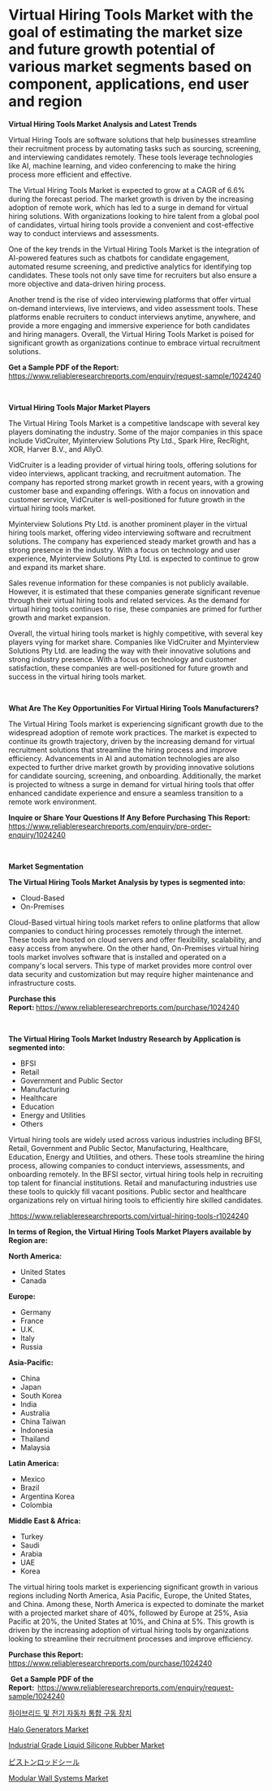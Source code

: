 <p><h1>Virtual Hiring Tools Market with the goal of estimating the market size and future growth potential of various market segments based on component, applications, end user and region</h1></p><p><strong>Virtual Hiring Tools Market Analysis and Latest Trends</strong></p>
<p><p>Virtual Hiring Tools are software solutions that help businesses streamline their recruitment process by automating tasks such as sourcing, screening, and interviewing candidates remotely. These tools leverage technologies like AI, machine learning, and video conferencing to make the hiring process more efficient and effective.</p><p>The Virtual Hiring Tools Market is expected to grow at a CAGR of 6.6% during the forecast period. The market growth is driven by the increasing adoption of remote work, which has led to a surge in demand for virtual hiring solutions. With organizations looking to hire talent from a global pool of candidates, virtual hiring tools provide a convenient and cost-effective way to conduct interviews and assessments.</p><p>One of the key trends in the Virtual Hiring Tools Market is the integration of AI-powered features such as chatbots for candidate engagement, automated resume screening, and predictive analytics for identifying top candidates. These tools not only save time for recruiters but also ensure a more objective and data-driven hiring process.</p><p>Another trend is the rise of video interviewing platforms that offer virtual on-demand interviews, live interviews, and video assessment tools. These platforms enable recruiters to conduct interviews anytime, anywhere, and provide a more engaging and immersive experience for both candidates and hiring managers. Overall, the Virtual Hiring Tools Market is poised for significant growth as organizations continue to embrace virtual recruitment solutions.</p></p>
<p><strong>Get a Sample PDF of the Report:&nbsp;</strong> <a href="https://www.reliableresearchreports.com/enquiry/request-sample/1024240">https://www.reliableresearchreports.com/enquiry/request-sample/1024240</a></p>
<p>&nbsp;</p>
<p><strong>Virtual Hiring Tools Major Market Players</strong></p>
<p><p>The Virtual Hiring Tools Market is a competitive landscape with several key players dominating the industry. Some of the major companies in this space include VidCruiter, Myinterview Solutions Pty Ltd., Spark Hire, RecRight, XOR, Harver B.V., and AllyO.</p><p>VidCruiter is a leading provider of virtual hiring tools, offering solutions for video interviews, applicant tracking, and recruitment automation. The company has reported strong market growth in recent years, with a growing customer base and expanding offerings. With a focus on innovation and customer service, VidCruiter is well-positioned for future growth in the virtual hiring tools market.</p><p>Myinterview Solutions Pty Ltd. is another prominent player in the virtual hiring tools market, offering video interviewing software and recruitment solutions. The company has experienced steady market growth and has a strong presence in the industry. With a focus on technology and user experience, Myinterview Solutions Pty Ltd. is expected to continue to grow and expand its market share.</p><p>Sales revenue information for these companies is not publicly available. However, it is estimated that these companies generate significant revenue through their virtual hiring tools and related services. As the demand for virtual hiring tools continues to rise, these companies are primed for further growth and market expansion.</p><p>Overall, the virtual hiring tools market is highly competitive, with several key players vying for market share. Companies like VidCruiter and Myinterview Solutions Pty Ltd. are leading the way with their innovative solutions and strong industry presence. With a focus on technology and customer satisfaction, these companies are well-positioned for future growth and success in the virtual hiring tools market.</p></p>
<p>&nbsp;</p>
<p><strong>What Are The Key Opportunities For Virtual Hiring Tools Manufacturers?</strong></p>
<p><p>The Virtual Hiring Tools market is experiencing significant growth due to the widespread adoption of remote work practices. The market is expected to continue its growth trajectory, driven by the increasing demand for virtual recruitment solutions that streamline the hiring process and improve efficiency. Advancements in AI and automation technologies are also expected to further drive market growth by providing innovative solutions for candidate sourcing, screening, and onboarding. Additionally, the market is projected to witness a surge in demand for virtual hiring tools that offer enhanced candidate experience and ensure a seamless transition to a remote work environment.</p></p>
<p><strong>Inquire or Share Your Questions If Any Before Purchasing This Report:</strong> <a href="https://www.reliableresearchreports.com/enquiry/pre-order-enquiry/1024240">https://www.reliableresearchreports.com/enquiry/pre-order-enquiry/1024240</a></p>
<p>&nbsp;</p>
<p><strong>Market Segmentation</strong></p>
<p><strong>The Virtual Hiring Tools Market Analysis by types is segmented into:</strong></p>
<p><ul><li>Cloud-Based</li><li>On-Premises</li></ul></p>
<p><p>Cloud-Based virtual hiring tools market refers to online platforms that allow companies to conduct hiring processes remotely through the internet. These tools are hosted on cloud servers and offer flexibility, scalability, and easy access from anywhere. On the other hand, On-Premises virtual hiring tools market involves software that is installed and operated on a company's local servers. This type of market provides more control over data security and customization but may require higher maintenance and infrastructure costs.</p></p>
<p><strong>Purchase this Report:&nbsp;</strong><a href="https://www.reliableresearchreports.com/purchase/1024240">https://www.reliableresearchreports.com/purchase/1024240</a></p>
<p>&nbsp;</p>
<p><strong>The Virtual Hiring Tools Market Industry Research by Application is segmented into:</strong></p>
<p><ul><li>BFSI</li><li>Retail</li><li>Government and Public Sector</li><li>Manufacturing</li><li>Healthcare</li><li>Education</li><li>Energy and Utilities</li><li>Others</li></ul></p>
<p><p>Virtual hiring tools are widely used across various industries including BFSI, Retail, Government and Public Sector, Manufacturing, Healthcare, Education, Energy and Utilities, and others. These tools streamline the hiring process, allowing companies to conduct interviews, assessments, and onboarding remotely. In the BFSI sector, virtual hiring tools help in recruiting top talent for financial institutions. Retail and manufacturing industries use these tools to quickly fill vacant positions. Public sector and healthcare organizations rely on virtual hiring tools to efficiently hire skilled candidates.</p></p>
<p><a href="https://www.reliableresearchreports.com/virtual-hiring-tools-r1024240">&nbsp;https://www.reliableresearchreports.com/virtual-hiring-tools-r1024240</a></p>
<p><strong>In terms of Region, the Virtual Hiring Tools Market Players available by Region are:</strong></p>
<p>
    <p> <strong> North America: </strong>
        <ul>
            <li>United States</li>
            <li>Canada</li>
        </ul>
        </p> 
    <p> <strong> Europe: </strong>
        <ul>
            <li>Germany</li>
            <li>France</li>
            <li>U.K.</li>
            <li>Italy</li>
            <li>Russia</li>
        </ul>
        </p> 
    <p> <strong> Asia-Pacific: </strong>
        <ul>
            <li>China</li>
            <li>Japan</li>
            <li>South Korea</li>
            <li>India</li>
            <li>Australia</li>
            <li>China Taiwan</li>
            <li>Indonesia</li>
            <li>Thailand</li>
            <li>Malaysia</li>
        </ul>
        </p> 
    <p> <strong> Latin America: </strong>
        <ul>
            <li>Mexico</li>
            <li>Brazil</li>
            <li>Argentina Korea</li>
            <li>Colombia</li>
        </ul>
        </p> 
    <p> <strong> Middle East & Africa: </strong>
        <ul>
            <li>Turkey</li>
            <li>Saudi</li>
            <li>Arabia</li>
            <li>UAE</li>
            <li>Korea</li>
        </ul>
    </p>
    </p>
<p><p>The virtual hiring tools market is experiencing significant growth in various regions including North America, Asia Pacific, Europe, the United States, and China. Among these, North America is expected to dominate the market with a projected market share of 40%, followed by Europe at 25%, Asia Pacific at 20%, the United States at 10%, and China at 5%. This growth is driven by the increasing adoption of virtual hiring tools by organizations looking to streamline their recruitment processes and improve efficiency.</p></p>
<p><strong>Purchase this Report: </strong><a href="https://www.reliableresearchreports.com/purchase/1024240">https://www.reliableresearchreports.com/purchase/1024240</a></p>
<p>&nbsp;<strong>Get a Sample PDF of the Report:&nbsp;&nbsp;</strong><a href="https://www.reliableresearchreports.com/enquiry/request-sample/1024240">https://www.reliableresearchreports.com/enquiry/request-sample/1024240</a></p>
<p><strong></strong></p>
<p><p><a href="https://medium.com/@estelwisozk1/%ED%95%98%EC%9D%B4%EB%B8%8C%EB%A6%AC%EB%93%9C-%EB%B0%8F-%EC%A0%84%EA%B8%B0%EC%B0%A8-%ED%86%B5%ED%95%A9-%EB%93%9C%EB%9D%BC%EC%9D%B4%EB%B8%8C-%EC%9C%A0%EB%8B%9B-%EC%8B%9C%EC%9E%A5-2031%EB%85%84%EA%B9%8C%EC%A7%80%EC%9D%98-%ED%8A%B8%EB%A0%8C%EB%93%9C-%EC%98%88%EC%B8%A1-%EB%B0%8F-%EA%B2%BD%EC%9F%81-%EB%B6%84%EC%84%9D-2de17ffcf855">하이브리드 및 전기 자동차 통합 구동 장치</a></p><p><a href="https://github.com/nicholepatriciadoylenwnrjr0/Market-Research-Report-List-2/blob/main/halo-generators-market.md">Halo Generators Market</a></p><p><a href="https://issuu.com/reportprime-2/docs/industrial-grade-liquid-silicone-rubber-market-siz">Industrial Grade Liquid Silicone Rubber Market</a></p><p><a href="https://github.com/nemesis2824/Market-Research-Report-List-1/blob/main/909567552800.md">ピストンロッドシール</a></p><p><a href="https://github.com/gamblestampleyjenny50m5sl6/Market-Research-Report-List-2/blob/main/modular-wall-systems-market.md">Modular Wall Systems Market</a></p></p>